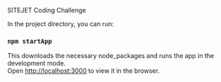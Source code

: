 SITEJET Coding Challenge

In the project directory, you can run:

### `npm startApp`

This downloads the necessary node_packages and runs the app in the development mode.<br />
Open [http://localhost:3000](http://localhost:3000) to view it in the browser.
